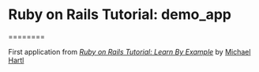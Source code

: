 # Ruby on Rails Tutorial: demo_app
========

First application from [*Ruby on Rails Tutorial: Learn By Example*](http://railstutorial.org) by [Michael Hartl](http://www.michaelhartl.com)